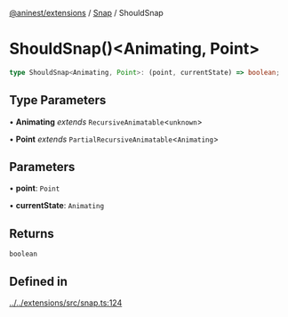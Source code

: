 [@aninest/extensions](../../index.md) / [Snap](../index.md) / ShouldSnap

# ShouldSnap()\<Animating, Point\>

```ts
type ShouldSnap<Animating, Point>: (point, currentState) => boolean;
```

## Type Parameters

• **Animating** *extends* `RecursiveAnimatable`\<`unknown`\>

• **Point** *extends* `PartialRecursiveAnimatable`\<`Animating`\>

## Parameters

• **point**: `Point`

• **currentState**: `Animating`

## Returns

`boolean`

## Defined in

[../../extensions/src/snap.ts:124](https://github.com/zphrs/aninest/blob/988b5e8ac7585d70f507e793229537041ab3eea8/extensions/src/snap.ts#L124)
